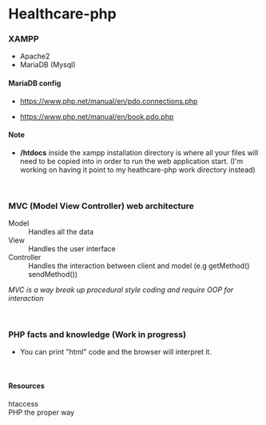# Healthcare-php

### XAMPP

- Apache2
- MariaDB (Mysql)

#### MariaDB config

- <https://www.php.net/manual/en/pdo.connections.php>

- <https://www.php.net/manual/en/book.pdo.php>


#### Note

- **/htdocs** inside the xampp installation directory is where all your files will need to be copied into in order to run the web application start. (I'm working on having it point to my heathcare-php work directory instead)

<br>

### MVC (Model View Controller) web architecture

<dl>
   <dt>Model</dt>
   <dd>Handles all the data</dd>
   <dt>View</dt>
   <dd>Handles the user interface</dd>
   <dt>Controller</dt>
   <dd>Handles the interaction between client and model (e.g getMethod() sendMethod())</dd>
</dl>

*MVC is a way break up procedural style coding and require OOP for interaction* 

<br>

### PHP facts and knowledge (Work in progress)

- You can print "html" code and the browser will interpret it.

<br>

#### Resources

<dl>
   <dt>htaccess</dt>
   <https://www.whoishostingthis.com/resources/htaccess/>
   <dt>PHP the proper way</dt>
   <https://phptherightway.com/>

</dl>

